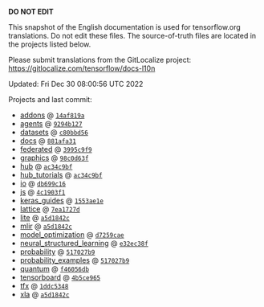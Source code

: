 __DO NOT EDIT__

This snapshot of the English documentation is used for tensorflow.org
translations. Do not edit these files. The source-of-truth files are located in
the projects listed below.

Please submit translations from the GitLocalize project: https://gitlocalize.com/tensorflow/docs-l10n

Updated: Fri Dec 30 08:00:56 UTC 2022

Projects and last commit:

- [addons](https://github.com/tensorflow/addons/tree/master/docs) @ <a href='https://github.com/tensorflow/addons/commit/14af819a7dbbb857c6a210dcaa38120d1c55e312'><code>14af819a</code></a>
- [agents](https://github.com/tensorflow/agents/tree/master/docs) @ <a href='https://github.com/tensorflow/agents/commit/9294b127130485643ca74b7fa407da4064674cda'><code>9294b127</code></a>
- [datasets](https://github.com/tensorflow/datasets/tree/master/docs) @ <a href='https://github.com/tensorflow/datasets/commit/c80bbd56c595523804f22581980333ae0cd2b077'><code>c80bbd56</code></a>
- [docs](https://github.com/tensorflow/docs/tree/master/site/en) @ <a href='https://github.com/tensorflow/docs/commit/881afa31a959c86c39664c1d81d00e453eddf3f2'><code>881afa31</code></a>
- [federated](https://github.com/tensorflow/federated/tree/main/docs) @ <a href='https://github.com/tensorflow/federated/commit/3995c9f9967f8636b28164c957dd0a7543ab5404'><code>3995c9f9</code></a>
- [graphics](https://github.com/tensorflow/graphics/tree/master/tensorflow_graphics/g3doc) @ <a href='https://github.com/tensorflow/graphics/commit/98c0d63f1eb8b475070e0ae94f42386842862512'><code>98c0d63f</code></a>
- [hub](https://github.com/tensorflow/hub/tree/master/docs) @ <a href='https://github.com/tensorflow/hub/commit/ac34c9bf4f88949d9c7cc255aa7bb567ae0baebc'><code>ac34c9bf</code></a>
- [hub_tutorials](https://github.com/tensorflow/hub/tree/master/examples/colab) @ <a href='https://github.com/tensorflow/hub/commit/ac34c9bf4f88949d9c7cc255aa7bb567ae0baebc'><code>ac34c9bf</code></a>
- [io](https://github.com/tensorflow/io/tree/master/docs) @ <a href='https://github.com/tensorflow/io/commit/db699c16c7d7ec477dd029aead65b6c47ed92687'><code>db699c16</code></a>
- [js](https://github.com/tensorflow/tfjs-website/tree/master/docs) @ <a href='https://github.com/tensorflow/tfjs-website/commit/4c1903f11ea67457d4297cb9b8870491f6a67c9d'><code>4c1903f1</code></a>
- [keras_guides](https://github.com/tensorflow/docs/tree/snapshot-keras/site/en/guide/keras) @ <a href='https://github.com/tensorflow/docs/commit/1553ae1e4a149be71703e2ee60173b3d1e0e8c00'><code>1553ae1e</code></a>
- [lattice](https://github.com/tensorflow/lattice/tree/master/docs) @ <a href='https://github.com/tensorflow/lattice/commit/7ea1727de1e0309eb324296bc445e0bf5c5c6d74'><code>7ea1727d</code></a>
- [lite](https://github.com/tensorflow/tensorflow/tree/master/tensorflow/lite/g3doc) @ <a href='https://github.com/tensorflow/tensorflow/commit/a5d1842c34eb4f201ef3d3133c255d2c1fd745bb'><code>a5d1842c</code></a>
- [mlir](https://github.com/tensorflow/tensorflow/tree/master/tensorflow/compiler/mlir/g3doc) @ <a href='https://github.com/tensorflow/tensorflow/commit/a5d1842c34eb4f201ef3d3133c255d2c1fd745bb'><code>a5d1842c</code></a>
- [model_optimization](https://github.com/tensorflow/model-optimization/tree/master/tensorflow_model_optimization/g3doc) @ <a href='https://github.com/tensorflow/model-optimization/commit/d7259cae513726b593597c0f823da3455d245d7b'><code>d7259cae</code></a>
- [neural_structured_learning](https://github.com/tensorflow/neural-structured-learning/tree/master/g3doc) @ <a href='https://github.com/tensorflow/neural-structured-learning/commit/e32ec38f56e331114ec9e7c7c0e318d8b88d5d07'><code>e32ec38f</code></a>
- [probability](https://github.com/tensorflow/probability/tree/main/tensorflow_probability/g3doc) @ <a href='https://github.com/tensorflow/probability/commit/517027b9472c8fea5d90d9f8a826a1b8c1275c6e'><code>517027b9</code></a>
- [probability_examples](https://github.com/tensorflow/probability/tree/main/tensorflow_probability/examples/jupyter_notebooks) @ <a href='https://github.com/tensorflow/probability/commit/517027b9472c8fea5d90d9f8a826a1b8c1275c6e'><code>517027b9</code></a>
- [quantum](https://github.com/tensorflow/quantum/tree/master/docs) @ <a href='https://github.com/tensorflow/quantum/commit/f46056db49619faa17b417eca899f588fffe4631'><code>f46056db</code></a>
- [tensorboard](https://github.com/tensorflow/tensorboard/tree/master/docs) @ <a href='https://github.com/tensorflow/tensorboard/commit/4b5ce965b0c2f8ee22d6c9c1e4842b5e8fd7b9f4'><code>4b5ce965</code></a>
- [tfx](https://github.com/tensorflow/tfx/tree/master/docs) @ <a href='https://github.com/tensorflow/tfx/commit/1ddc534864fefa6ea36b6eeb20b04160235b25e5'><code>1ddc5348</code></a>
- [xla](https://github.com/tensorflow/tensorflow/tree/master/tensorflow/compiler/xla/g3doc) @ <a href='https://github.com/tensorflow/tensorflow/commit/a5d1842c34eb4f201ef3d3133c255d2c1fd745bb'><code>a5d1842c</code></a>

